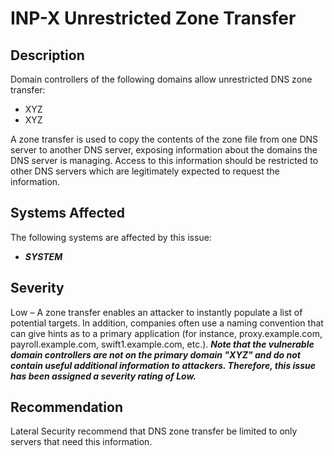 INP-X Unrestricted Zone Transfer
================================

Description
-----------
Domain controllers of the following domains allow unrestricted DNS zone transfer:
  * XYZ
  * XYZ

A zone transfer is used to copy the contents of the zone file from one DNS server to another DNS server, exposing information about the domains the DNS server is managing. Access to this information should be restricted to other DNS servers which are legitimately expected to request the information.

Systems Affected
----------------
The following systems are affected by this issue:
  * ***SYSTEM***

Severity
--------
Low – A zone transfer enables an attacker to instantly populate a list of potential targets. In addition, companies often use a naming convention that can give hints as to a primary application (for instance, proxy.example.com, payroll.example.com, swift1.example.com, etc.).
***Note that the vulnerable domain controllers are not on the primary domain "XYZ" and do not contain useful additional information to attackers. Therefore, this issue has been assigned a severity rating of Low.***

Recommendation
--------------
Lateral Security recommend that DNS zone transfer be limited to only servers that need this information.
